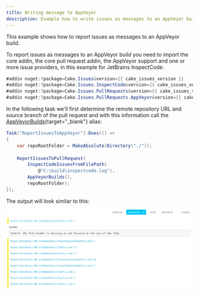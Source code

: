 ```yaml
---
title: Writing message to AppVeyor
description: Example how to write issues as messages to an AppVeyor build.
---
```


This example shows how to report issues as messages to an AppVeyor build.

To report issues as messages to an AppVeyor build you need to import the core addin,
the core pull request addin, the AppVeyor support and one or more issue providers,
in this example for JetBrains InspectCode:

```csharp
#addin nuget:?package=Cake.Issues&version={{ cake_issues_version }}
#addin nuget:?package=Cake.Issues.InspectCode&version={{ cake_issues_version }}
#addin nuget:?package=Cake.Issues.PullRequests&version={{ cake_issues_version }}
#addin nuget:?package=Cake.Issues.PullRequests.AppVeyor&version={{ cake_issues_version }}
```

In the following task we'll first determine the remote repository URL and
source branch of the pull request and with this information call the
[AppVeyorBuilds](https://cakebuild.net/api/Cake.Issues.PullRequests.AppVeyor/AppVeyorBuildsAliases/){target="_blank"} alias:

```csharp
Task("ReportIssuesToAppVeyor").Does(() =>
{
    var repoRootFolder = MakeAbsolute(Directory("./"));

    ReportIssuesToPullRequest(
        InspectCodeIssuesFromFilePath(
            @"C:\build\inspectcode.log"),
        AppVeyorBuilds(),
        repoRootFolder);
});
```

The output will look similar to this:

![AppVeyor messages](../appveyor-messages.png "AppVeyor messages")
